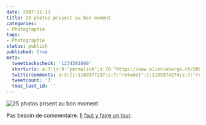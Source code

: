 ```yaml
---
date: 2007-11-13
title: 25 photos prisent au bon moment
categories:
- Photographie
tags:
- Photographie
status: publish
published: true
meta:
  tweetbackscheck: '1234391660'
  shorturls: a:7:{s:9:"permalink";s:70:"https://www.alienlebarge.ch/2007/11/13/25-photos-prisent-au-bon-moment/";s:7:"tinyurl";s:25:"https://tinyurl.com/bs24nw";s:4:"isgd";s:17:"https://is.gd/ipDA";s:5:"bitly";s:19:"https://bit.ly/17e4m";s:5:"snipr";s:22:"https://snipr.com/bb8kw";s:5:"snurl";s:22:"https://snurl.com/bb8kw";s:7:"snipurl";s:24:"https://snipurl.com/bb8kw";}
  twittercomments: a:3:{i:1189377237;s:7:"retweet";i:1189374274;s:7:"retweet";i:1189373874;s:7:"retweet";}
  tweetcount: '3'
  tmac_last_id: ''
---
```

<img src="https://dlgjp9x71cipk.cloudfront.net/2007/11/1819416249_bd28d12c32_o.png" alt="25 photos prisent au bon moment" />

Pas besoin de commentaire. <a href="https://sawse.com/2007/11/02/25-photographs-taken-at-the-exact-right-time/" title="25 Photographs Taken at the Exact Right Time">Il faut y faire un tour</a>.
